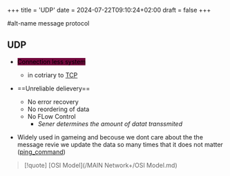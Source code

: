 +++
title = 'UDP'
date = 2024-07-22T09:10:24+02:00
draft = false
+++

#alt-name message protocol 
## UDP
- <mark style="background: #72083D;">Connection less system </mark>
	- in cotriary to [TCP](/Network/Ref_OSI/TCP.md)
- ==Unreliable delievery==
	- No error recovery
	- No reordering of data
	- No FLow Control 
		- *Sener determines the amount of datat transsmited*

- Widely used in gameing and  becouse we dont care about the the message revie we update the data so many times that it does not matter ([ping_command](/ping_command.md)) 

>[!quote] [OSI Model](/MAIN Network+/OSI Model.md)